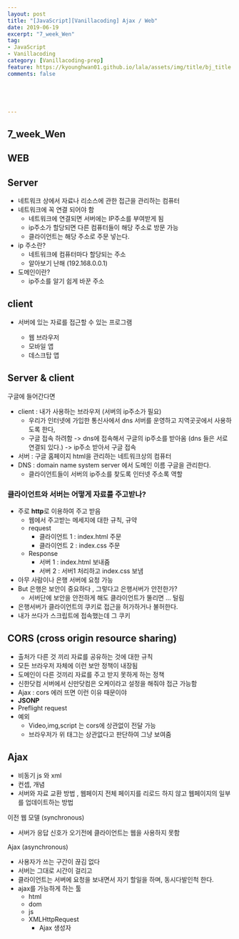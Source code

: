 ```yaml
---
layout: post
title: "[JavaScript][Vanillacoding] Ajax / Web"
date: 2019-06-19
excerpt: "7_week_Wen"
tag:
- JavaScript
- Vanillacoding
category: [Vanillacoding-prep]
feature: https://kyounghwan01.github.io/lala/assets/img/title/bj_title.jpg
comments: false





---
```


## 7_week_Wen



## WEB



## Server 

- 네트워크 상에서 자료나 리소스에 관한 접근을 관리하는 컴퓨터
- 네트워크에 꼭 연결 되어야 함
  - 네트워크에 연결되면 서버에는 IP주소를 부여받게 됨
  - ip주소가 할당되면 다른 컴퓨터들이 해당 주소로 방문 가능
  - 클라이언트는 해당 주소로 주문 넣는다.
- ip 주소란?
  - 네트워크에 컴퓨터마다 할당되는 주소
  - 알아보기 난해 (192.168.0.0.1)
- 도메인이란?
  - ip주소를 알기 쉽게 바꾼 주소

## client

- 서버에 있는 자료를 접근할 수 있는 프로그램

  - 웹 브라우저
  - 모바일 앱
  - 데스크탑 앱

  

## Server & client

구글에 들어간다면

- client : 내가 사용하는 브라우저 (서버의 ip주소가 필요)
  - 우리가 인터넷에 가입한 통신사에서 dns 서버를 운영하고 지역곳곳에서 사용하도록 한다,
  - 구글 접속 하려함 -> dns에 접속해서 구글의 ip주소를 받아옴 (dns 들은 서로 연결되 있다.) -> ip주소 받아서 구글 접속
- 서버 : 구글 홈페이지 html을 관리하는 네트워크상의 컴퓨터
- DNS : domain name system server 에서 도메인 이름 구글을 관리한다.
  - 클라이언트들이 서버의 ip주소를 찾도록 인터넷 주소록 역할 

### 클라이언트와 서버는 어떻게 자료를 주고받나?

- 주로 **http**로 이용하여 주고 받음
  - 웹에서 주고받는 메세지에 대한 규칙, 규약
  - request
    - 클라이언트 1 : index.html 주문
    - 클라이언트 2 : index.css 주문
  - Response
    - 서버 1 : index.html 보내줌
    - 서버 2 : 서버1 처리하고 index.css 보냄
- 아무 사람이나 은행 서버에 요청 가능
- But 은행은 보안이 중요하다 , 그렇다고 은행서버가 안전한가?
  - 서버단에 보안을 안전하게 해도 클라이언트가 뚤리면 … 털림
- 은행서버가 클라이언트의 쿠키로 접근을 허가하거나 불허한다.
- 내가 쓰다가 스크립트에 접속했는데 그 쿠키 



## CORS (cross origin resource sharing)

- 출처가 다른 것 끼리 자료를 공유하는 것에 대한 규칙
- 모든 브라우저 자체에 이런 보안 정책이 내장됨
- 도메인이 다른 것끼리 자료를 주고 받지 못하게 하는 정책
- 신한닷컴 서버에서 신만닷컴은 오케이라고 설정을 해줘야 접근 가능함
- Ajax : cors 에러 뜨면 이런 이유 때문이야
- **JSONP**
- Preflight request
- 예외
  - Video,img,script 는 cors에 상관없이 전달 가능
  - 브라우저가 위 태그는 상관없다고 판단하여 그냥 보여줌



## Ajax

- 비동기 js 와 xml
- 컨셉, 개념
- 서버와 자료 교환 방법 , 웹페이지 전체 페이지를 리로드 하지 않고 웹페이지의 일부를 업데이트하는 방법

이전 웹 모델 (synchronous) 

- 서버가 응답 신호가 오기전에 클라이언트는 웹을 사용하지 못함

Ajax (asynchronous)

- 사용자가 쓰는 구간이 끊김 없다
- 서버는 그대로 시간이 걸리고
- 클라이언트는 서버에 요청을 보내면서 자기 할일을 하며, 동시다발인척 한다.
- ajax를 가능하게 하는 툴
  - html
  - dom
  - js
  - XMLHttpRequest
    - Ajax 생성자

